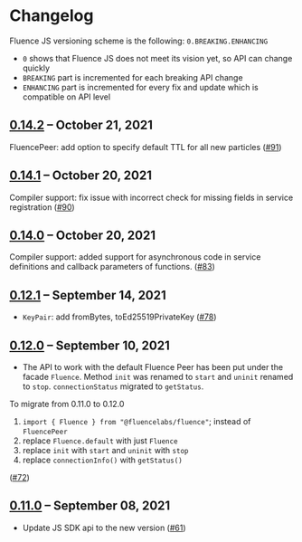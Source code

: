 # Changelog

Fluence JS versioning scheme is the following: `0.BREAKING.ENHANCING`

- `0` shows that Fluence JS does not meet its vision yet, so API can change quickly
- `BREAKING` part is incremented for each breaking API change
- `ENHANCING` part is incremented for every fix and update which is compatible on API level

## [0.14.2](https://github.com/fluencelabs/fluence-js/releases/tag/v0.14.2) – October 21, 2021

FluencePeer: add option to specify default TTL for all new particles \([\#91](https://github.com/fluencelabs/fluence-js/pull/91)\)

## [0.14.1](https://github.com/fluencelabs/fluence-js/releases/tag/v0.14.1) – October 20, 2021

Compiler support: fix issue with incorrect check for missing fields in service registration \([\#90](https://github.com/fluencelabs/fluence-js/pull/90)\)

## [0.14.0](https://github.com/fluencelabs/fluence-js/releases/tag/v0.14.0) – October 20, 2021

Compiler support: added support for asynchronous code in service definitions and callback parameters of functions. \([\#83](https://github.com/fluencelabs/fluence-js/pull/83)\)

## [0.12.1](https://github.com/fluencelabs/fluence-js/releases/tag/v0.12.1) – September 14, 2021

- `KeyPair`: add fromBytes, toEd25519PrivateKey \([\#78](https://github.com/fluencelabs/fluence-js/pull/78)\)

## [0.12.0](https://github.com/fluencelabs/fluence-js/releases/tag/v0.13.0) – September 10, 2021

- The API to work with the default Fluence Peer has been put under the facade `Fluence`. Method `init` was renamed to `start` and `uninit` renamed to `stop`. `connectionStatus` migrated to `getStatus`.

To migrate from 0.11.0 to 0.12.0

1. `import { Fluence } from "@fluencelabs/fluence"`; instead of `FluencePeer`
2. replace `Fluence.default` with just `Fluence`
3. replace `init` with `start` and `uninit` with `stop`
4. replace `connectionInfo()` with `getStatus()`

\([\#72](https://github.com/fluencelabs/fluence-js/pull/72)\)

## [0.11.0](https://github.com/fluencelabs/fluence-js/releases/tag/v0.11.0) – September 08, 2021

- Update JS SDK api to the new version \([\#61](https://github.com/fluencelabs/fluence-js/pull/61)\)
